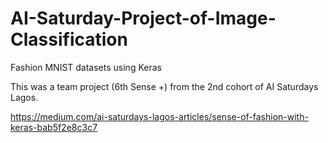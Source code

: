 # AI-Saturday-Project-of-Image-Classification
Fashion MNIST datasets using Keras

This was a team project (6th Sense +) from the 2nd cohort of AI Saturdays Lagos.




https://medium.com/ai-saturdays-lagos-articles/sense-of-fashion-with-keras-bab5f2e8c3c7
